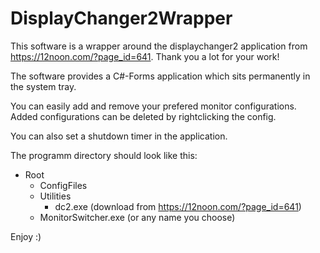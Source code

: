 # DisplayChanger2Wrapper

This software is a wrapper around the displaychanger2 application from https://12noon.com/?page_id=641. Thank you a lot for your work!

The software provides a C#-Forms application which sits permanently in the system tray.

You can easily add and remove your prefered monitor configurations.
Added configurations can be deleted by rightclicking the config.

You can also set a shutdown timer in the application.


The programm directory should look like this:
* Root
    * ConfigFiles
    * Utilities
        * dc2.exe (download from https://12noon.com/?page_id=641)
     * MonitorSwitcher.exe (or any name you choose)

Enjoy :)
